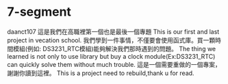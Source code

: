 # 7-segment
daanct107
這是我們在高職裡第一個也是最後一個專題
This is our first and last project in vecation school.
我們學到一件事情，不僅要會使用函式庫。買一顆時間模組(例如: DS3231_RTC模組)能夠解決我們那時遇到的問題。
The thing we learned is not only to use library but buy a clock module(Ex:DS3231_RTC) can quickly solve them without much trouble.
這是一個需要重做的一個專案，謝謝你讀到這裡。
This is a project need to rebuild,thank u for read.
